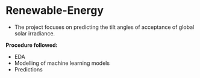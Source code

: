 # Renewable-Energy
- The project focuses on predicting the tilt angles of acceptance of global solar irradiance.

**Procedure followed:**
- EDA
- Modelling of machine learning models
- Predictions
